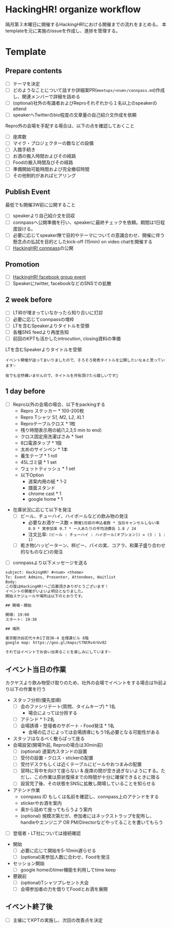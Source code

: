 # HackingHR! organize workflow

隔月第３木曜日に開催するHackingHR!における開催までの流れをまとめる。
本templateを元に実施のissueを作成し、進捗を管理する。

# Template

## Prepare contents

- [ ] テーマを決定
- [ ] どのようなことについて話すか詳細案PR(`meetups/<num>/connpass.md`)作成し、関連メンバーで詳細を詰める
- [ ] (optional)社外の有識者およびReproそれぞれから１名以上のspeakerのattend
- [ ] speakerへTwitterのbio程度の文章量の自己紹介文作成を依頼

Repro外の会場を手配する場合は、以下の点を確認しておくこと

- [ ] 座席数
- [ ] マイク・プロジェクターの数などの設備
- [ ] 入館手続き
- [ ] お酒の搬入時間およびその経路
- [ ] Foodの搬入時間及びその経路
- [ ] 準備開始可能時間および完全撤収時間
- [ ] その他制約があればヒアリング

## Publish Event

最低でも開催3W前に公開すること

- [ ] speakerより自己紹介文を回収
- [ ] connpassへ公開準備を行い、speakerに最終チェックを依頼。期間は1日程度設ける。
- [ ] 必要に応じてspeaker陣で目的やテーマについての意識合わせ、開催に伴う懸念点の払拭を目的としたkick-off (15min) on video chatを開催する
- [ ] [HackingHR! connpass](https://hacking-hr.connpass.com/)の公開

## Promotion

- [ ] [HackingHR! facebook group event](https://www.facebook.com/groups/hackinghr/events/)
- [ ] Speakerにtwitter, facebookなどのSNSでの拡散

## 2 week before

- [ ] LT枠が埋まっていなかったら知り合いに打診
- [ ] 必要に応じてconnpassの増枠
- [ ] LTを含むSpeakerよりタイトルを受領
- [ ] 各種SNS feedより再度告知
- [ ] 前回のKPTも活かしたintrocution, closing資料の準備

LTを含むSpeakerよりタイトルを受領

```
イベント開催が迫ってまいりましたので、そろそろ発表タイトルを公開したいなぁと思っています✨

仮でも全然構いませんので、タイトルを共有頂けたら嬉しいです🙏
```


## 1 day before

- [ ] Repro以外の会場の場合、以下をpackingする
    - Repro ステッカー * 100-200枚
    - Repro Tシャツ S*1, M*2, L*2, XL*1
    - Reproテーブルクロス * 1枚
    - 残り時間表示用の紙(1,2,3,5 min to end)
    - クロス固定用洗濯ばさみ * 1set
    - 8口電源タップ * 1個
    - 太めのサインペン * 1本
    - 養生テープ * 1 roll
    - 45Lゴミ袋 * 1 set
    - ウェットティッシュ * 1 set
    - 以下Option
        - 道案内用の紙 * 1-2
        - 譜面スタンド
        - chrome cast * 1
        - google home * 1
- 在庫状況に応じて以下を発注
    - [ ] ビール、チューハイ、ハイボールなどの飲み物の発注
      - 必要なお酒ケース数 = `開催1日前の申込者数 * 当日キャンセルしない率 0.9 * 実参加率 0.7 * 一人あたりの平均消費缶 1.8 / 24`
      - 注文比率: `(ビール : チューハイ : ハイボール(オプション)) = (3 : 1 : 1)`
    - [ ] 乾き物(ハッピーターン、柿ピー、パイの実、コアラ、和菓子盛り合わせ的なものなど)の発注
- [ ] connpassより以下メッセージを送る

```txt
subject: HackingHR! #<num> <theme>
To: Event Admins, Presenter, Attendees, Waitlist
Body:
この度はHackingHR!へご応募頂きありがとうございます！
イベントの開催がいよいよ明日となりました。
開始スケジュールや場所は以下のとおりです。

## 開場・開始

開場: 19:00
スタート: 19:30

## 場所

東京都渋谷区代々木1丁目36-4 全理連ビル 6階
google map: https://goo.gl/maps/t7NtRv4rUv92

それではイベントでお会い出来ることを楽しみにしています✨
```

## イベント当日の作業


カクヤスより飲み物受け取りのため、社外の会場でイベントをする場合は1h前より以下の作業を行う

- スタッフ分担(優先度順)
    - [ ] 会のファシリテート(質問、タイムキープ) * 1名
        - 場合によっては分担する
    - [ ] アテンド * 1-2名
    - [ ] 会場誘導・登壇者のサポート・Food発注 * 1名
        - 会場の広さによっては会場誘導にもう1名必要となる可能性がある
- スタッフはなるべく散らばって座る
- 会場設営(開場1h前, Reproの場合は30min前)
    - [ ] (optional) 道案内スタンドの設置
    - [ ] 受付の設置・クロス・stickerの配置
    - [ ] 受付デスクもしくは近くテーブルにビールやおつまみの配置
    - [ ] 営時に背中を向けて座らない & 座席の間が空き過ぎないようにする。ただし、この作業は原状復帰までの時間が十分に確保できるときに限る
    - [ ] 設営完了後、その状態をSNSに拡散し開場していることを知らせる
- アテンド作業
    - connpass ID もしくは名前を確認し、connpass上のアテンドをする
    - stickerやお酒を案内
    - 奥から詰めて座ってもらうよう案内
    - (optional) 規模次第だが、参加者にはネックストラップを配布し、handleやエンジニア OR PM/Directorなどやってることを書いてもらう
- [ ] 登壇者・LT社については接続確認
- 開始
    - [ ] 必要に応じて開始を5-10min遅らせる
    - [ ] (optional)実参加人数に合わせ、Foodを発注
- セッション開始
    - [ ] google homeのtimer機能を利用してtime keep
- 懇親前
    - [ ] (optional)Tシャツプレセント大会
    - [ ] 会場参加者の力を借りてFoodとお酒を展開

## イベント終了後

- [ ] 主催にてKPTの実施し、次回の改善点を決定
